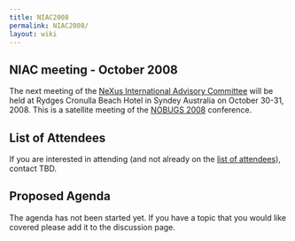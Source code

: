 ```yaml
---
title: NIAC2008
permalink: NIAC2008/
layout: wiki
---
```


NIAC meeting - October 2008
---------------------------

The next meeting of the [NeXus International Advisory
Committee](NIAC "wikilink") will be held at Rydges Cronulla Beach Hotel
in Syndey Australia on October 30-31, 2008. This is a satellite meeting
of the [NOBUGS
2008](http://www.nbi.ansto.gov.au/cgi-bin/nobugs2008/overview.ws3)
conference.

List of Attendees
-----------------

If you are interested in attending (and not already on the [list of
attendees](NIAC2008_attendees "wikilink")), contact TBD.

Proposed Agenda
---------------

The agenda has not been started yet. If you have a topic that you would
like covered please add it to the discussion page.

